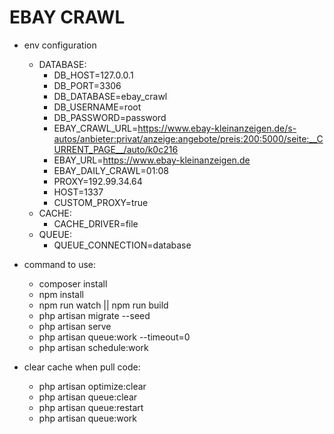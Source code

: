 # EBAY CRAWL
- env configuration
  + DATABASE:
      - DB_HOST=127.0.0.1
      - DB_PORT=3306
      - DB_DATABASE=ebay_crawl
      - DB_USERNAME=root
      - DB_PASSWORD=password
      - EBAY_CRAWL_URL=https://www.ebay-kleinanzeigen.de/s-autos/anbieter:privat/anzeige:angebote/preis:200:5000/seite:__CURRENT_PAGE__/auto/k0c216
      - EBAY_URL=https://www.ebay-kleinanzeigen.de
      - EBAY_DAILY_CRAWL=01:08
      - PROXY=192.99.34.64
      - HOST=1337
      - CUSTOM_PROXY=true
   + CACHE:
      - CACHE_DRIVER=file
   + QUEUE:
      - QUEUE_CONNECTION=database
  
- command to use:
   - composer install
   - npm install
   - npm run watch || npm run build
   - php artisan migrate --seed
   - php artisan serve
   - php artisan queue:work --timeout=0
   - php artisan schedule:work
   
- clear cache when pull code:
   - php artisan optimize:clear
   - php artisan queue:clear
   - php artisan queue:restart
   - php artisan queue:work
